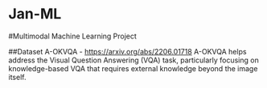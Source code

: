 # Jan-ML

#Multimodal Machine Learning Project

##Dataset
A-OKVQA - https://arxiv.org/abs/2206.01718
A-OKVQA helps address the Visual Question Answering (VQA) task, particularly focusing on knowledge-based VQA that requires external knowledge beyond the image itself. 
